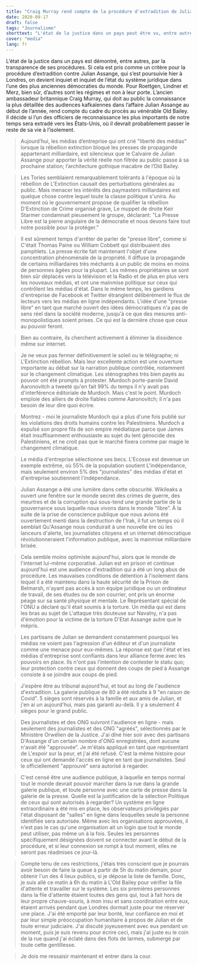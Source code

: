 ```yaml
---
title: "Craig Murray rend compte de la procédure d'extradition de Julian Assange"
date: 2020-09-17
draft: false
tags: "Journalisme"
shorttext: "L'état de la justice dans un pays peut être vu, entre autres, dans la transparence de ses procédures."
cover: "media"
lang: fr
---
```


L’état de la justice dans un pays est démontré, entre autres, par la transparence de ses procédures. Si cela est pris comme un critère pour la procédure d’extradition contre Julian Assange, qui s’est poursuivie hier à Londres, on devient inquiet et inquiet de l’état du système juridique dans l’une des plus anciennes démocraties du monde. Pour Roettgen, Lindner et Merz, bien sûr, d’autres sont les régimes et non à leur porte. L’ancien ambassadeur britannique Craig Murray, qui doit au public la connaissance la plus détaillée des audiences kafkaïennes dans l’affaire Julian Assange au début de l’année, rend compte du cadre du procès au vénérable Old Bailey. Il décide si l’un des officiers de reconnaissance les plus importants de notre temps sera extradé vers les États-Unis, où il devrait probablement passer le reste de sa vie à l’isolement.

> Aujourd’hui, les médias d’entreprise qui ont crié "liberté des médias" lorsque la rébellion extinction bloqué les presses de propagande appartenant milliardaire, est silencieux que le Calvaire de Julian Assange pour apporter la vérité réelle non filtrée au public passe à sa prochaine station; l’architecture gothique macabre de l’Old Bailey.

> Les Tories semblaient remarquablement tolérants à l'époque où la rébellion de L'Extinction causait des perturbations générales au public. Mais menacer les intérêts des paymasters milliardaires est quelque chose contre lequel toute la classe politique s'unira. Au moment où le gouvernement propose de qualifier la rébellion D'Extinction de Crime organisé grave, Le muppet de droite Keir Starmer condamnait pieusement le groupe, déclarant: "La Presse Libre est la pierre angulaire de la démocratie et nous devons faire tout notre possible pour la protéger.”

> Il est sûrement temps d'arrêter de parler de "presse libre", comme si C'était Thomas Paine ou William Cobbett qui distribuaient des pamphlets. La presse écrite fait maintenant l'objet d'une concentration phénoménale de la propriété. Il diffuse la propagande de certains milliardaires très méchants à un public de moins en moins de personnes âgées pour la plupart. Les mêmes propriétaires se sont bien sûr déplacés vers la télévision et la Radio et de plus en plus vers les nouveaux médias, et ont une mainmise politique sur ceux qui contrôlent les médias d'état. Dans le même temps, les gardiens d'entreprise de Facebook et Twitter étranglent délibérément le flux de lecteurs vers les médias en ligne indépendants. L'idée d'une "presse libre” en tant que marché ouvert des idées démocratiques n'a pas de sens réel dans la société moderne, jusqu'à ce que des mesures anti-monopolistiques soient prises. Ce qui est la dernière chose que ceux au pouvoir feront.

> Bien au contraire, ils cherchent activement à éliminer la dissidence même sur internet.

> Je ne veux pas fermer définitivement le soleil ou le télégraphe; ni L'Extinction rébellion. Mais leur excellente action est une ouverture importante au débat sur la narration publique contrôlée, notamment sur le changement climatique. Les sténographes très bien payés au pouvoir ont été prompts à protester. Murdoch porte-parole David Aaronovitch a tweeté qu'en fait 99% du temps il n'y avait pas d'interférence éditoriale de Murdoch. Mais c'est le point. Murdoch emploie des ailiers de droite fiables comme Aaronovitch; il n'a pas besoin de leur dire quoi écrire.

> Montrez - moi le journaliste Murdoch qui a plus d'une fois publié sur les violations des droits humains contre les Palestiniens. Murdoch a expulsé son propre fils de son empire médiatique parce que James était insuffisamment enthousiaste au sujet du lent génocide des Palestiniens, et ne croit pas que le marché fixera comme par magie le changement climatique.

> Le média d'entreprise sélectionne ses becs. L'Ecosse est devenue un exemple extrême, où 55% de la population soutient L'indépendance, mais seulement environ 5% des "journalistes” des médias d'état et d'entreprise soutiennent l'indépendance.

> Julian Assange a été une lumière dans cette obscurité. Wikileaks a ouvert une fenêtre sur le monde secret des crimes de guerre, des meurtres et de la corruption qui sous-tend une grande partie de la gouvernance sous laquelle nous vivons dans le monde "libre”. À la suite de la prise de conscience publique que nous avions été ouvertement menti dans la destruction de l'Irak, il fut un temps où il semblait Qu'Assange nous conduirait à une nouvelle ère où les lanceurs d'alerte, les journalistes citoyens et un internet démocratique révolutionneraient l'information publique, avec la mainmise milliardaire brisée.

> Cela semble moins optimiste aujourd'hui, alors que le monde de l'internet lui-même corporatisé. Julian est en prison et continue aujourd'hui est une audience d'extradition qui a été un long abus de procédure. Les mauvaises conditions de détention à l'isolement dans lequel il a été maintenu dans la haute sécurité de la Prison de Belmarsh, n'ayant pas accès à son équipe juridique ou un ordinateur de travail, de ses études ou de son courrier, ont pris un énorme péage sur sa santé physique et mentale. Le Représentant spécial de l'ONU a déclaré qu'il était soumis à la torture. Un média qui est dans les bras au sujet de L'attaque très douteuse sur Navalny, n'a pas d'émotion pour la victime de la torture D'Etat Assange autre que le mépris.

> Les partisans de Julian se demandent constamment pourquoi les médias ne voient pas l'agression d'un éditeur et d'un journaliste comme une menace pour eux-mêmes. La réponse est que l'état et les médias d'entreprise sont confiants dans leur alliance ferme avec les pouvoirs en place. Ils n'ont pas l'intention de contester le statu quo; leur protection contre ceux qui donnent des coups de pied à Assange consiste à se joindre aux coups de pied.

> J'espère être au tribunal aujourd'hui, et tout au long de l'audience d'extradition. La galerie publique de 80 a été réduite à 9 "en raison de Covid". 5 sièges sont réservés à la famille et aux amis de Julian, et j'en ai un aujourd'hui, mais pas garanti au-delà. Il y a seulement 4 sièges pour le grand public.

> Des journalistes et des ONG suivront l'audience en ligne - mais seulement des journalistes et des ONG "agréés", sélectionnés par le Ministère Orwélien de la Justice. J'ai dîné hier soir avec des partisans D'Assange d'un certain nombre d'ONG enregistrées, dont aucune n'avait été "approuvée”. Je m'étais appliqué en tant que représentant de L'espoir sur la peur, et j'ai été refusé. C'est la même histoire pour ceux qui ont demandé l'accès en ligne en tant que journalistes. Seul le officiellement "approuvé" sera autorisé à regarder.

> C'est censé être une audience publique, à laquelle en temps normal tout le monde devrait pouvoir marcher dans la rue dans la grande galerie publique, et toute personne avec une carte de presse dans la galerie de la presse. Quelle est la justification de la sélection Politique de ceux qui sont autorisés à regarder? Un système en ligne extraordinaire a été mis en place, les observateurs privilégiés par l'état disposant de "salles” en ligne dans lesquelles seule la personne identifiée sera autorisée. Même avec les organisations approuvées, il n'est pas le cas qu'une organisation ait un login que tout le monde peut utiliser, pas même un à la fois. Seules les personnes spécifiquement désignées doivent se connecter avant le début de la procédure, et si leur connexion se rompt à tout moment, elles ne seront pas réadmises ce jour-là.

> Compte tenu de ces restrictions, j'étais très conscient que je pourrais avoir besoin de faire la queue à partir de 5h du matin demain, pour obtenir l'un des 4 lieux publics, si je dépose la liste de famille. Donc, je suis allé ce matin à 6h du matin à L'Old Bailey pour vérifier la file d'attente et travailler sur le système. Les six premières personnes dans la file d'attente étaient toutes des gens qui, tout à fait hors de leur propre chauve-souris, à mon insu et sans coordination entre eux, étaient arrivés pendant que Londres dormait juste pour me réserver une place. J'ai été emporté par leur bonté, leur confiance en moi et par leur simple préoccupation humanitaire à propos de Julian et de toute erreur judiciaire. J'ai discuté joyeusement avec eux pendant un moment, puis je suis revenu pour écrire ceci, mais j'ai juste eu le coin de la rue quand j'ai éclaté dans des flots de larmes, submergé par toute cette gentillesse.

> Je dois me ressaisir maintenant et entrer dans la cour.
